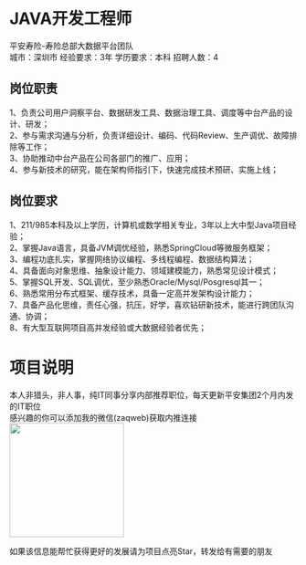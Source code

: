 # JAVA开发工程师
平安寿险-寿险总部大数据平台团队  
城市：深圳市 经验要求：3年 学历要求：本科  招聘人数：4

## 岗位职责
1、负责公司用户洞察平台、数据研发工具、数据治理工具、调度等中台产品的设计、研发；   
2、参与需求沟通与分析，负责详细设计、编码、代码Review、生产调优、故障排除等工作；   
3、协助推动中台产品在公司各部门的推广、应用；   
4、参与新技术的研究，能在架构师指引下，快速完成技术预研、实施上线；

## 岗位要求
1、211/985本科及以上学历，计算机或数学相关专业，3年以上大中型Java项目经验；   
2、掌握Java语言，具备JVM调优经验，熟悉SpringCloud等微服务框架；   
3、编程功底扎实，掌握网络协议编程、多线程编程、数据结构算法；   
4、具备面向对象思维、抽象设计能力、领域建模能力，熟悉常见设计模式；   
5、掌握SQL开发、SQL调优，至少熟悉Oracle/Mysql/Posgresql其一；   
6、熟悉常用分布式框架、缓存技术，具备一定高并发架构设计能力；   
7、具备产品化思维，责任心强，抗压，好学，喜欢钻研新技术，能进行跨团队沟通、协调；   
8、有大型互联网项目高并发经验或大数据经验者优先；

# 项目说明

本人非猎头，非人事，纯IT同事分享内部推荐职位，每天更新平安集团2个月内发的IT职位  
感兴趣的你可以添加我的微信(zaqweb)获取内推连接  
<img src="https://github.com/zaqweb/PA-IT-JOBS/blob/master/WechatICode.jpeg"  height="200" width="200">

如果该信息能帮忙获得更好的发展请为项目点亮Star，转发给有需要的朋友




